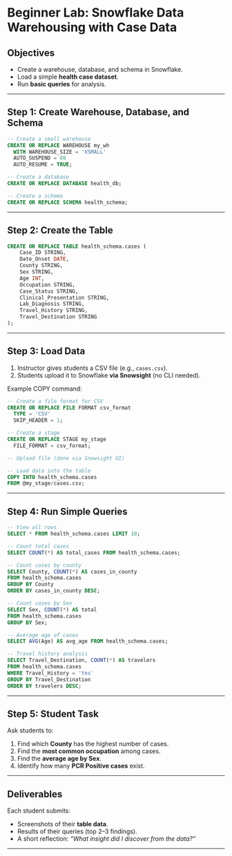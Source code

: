 # Beginner Lab: Snowflake Data Warehousing with Case Data

## Objectives

* Create a warehouse, database, and schema in Snowflake.
* Load a simple **health case dataset**.
* Run **basic queries** for analysis.

---

## Step 1: Create Warehouse, Database, and Schema

```sql
-- Create a small warehouse
CREATE OR REPLACE WAREHOUSE my_wh
  WITH WAREHOUSE_SIZE = 'XSMALL'
  AUTO_SUSPEND = 60
  AUTO_RESUME = TRUE;

-- Create a database
CREATE OR REPLACE DATABASE health_db;

-- Create a schema
CREATE OR REPLACE SCHEMA health_schema;
```

---

## Step 2: Create the Table

```sql
CREATE OR REPLACE TABLE health_schema.cases (
    Case_ID STRING,
    Date_Onset DATE,
    County STRING,
    Sex STRING,
    Age INT,
    Occupation STRING,
    Case_Status STRING,
    Clinical_Presentation STRING,
    Lab_Diagnosis STRING,
    Travel_History STRING,
    Travel_Destination STRING
);
```

---

## Step 3: Load Data

1. Instructor gives students a CSV file (e.g., `cases.csv`).
2. Students upload it to Snowflake **via Snowsight** (no CLI needed).

Example COPY command:

```sql
-- Create a file format for CSV
CREATE OR REPLACE FILE FORMAT csv_format
  TYPE = 'CSV'
  SKIP_HEADER = 1;

-- Create a stage
CREATE OR REPLACE STAGE my_stage
  FILE_FORMAT = csv_format;

-- Upload file (done via Snowsight UI)

-- Load data into the table
COPY INTO health_schema.cases
FROM @my_stage/cases.csv;
```

---

## Step 4: Run Simple Queries

```sql
-- View all rows
SELECT * FROM health_schema.cases LIMIT 10;

-- Count total cases
SELECT COUNT(*) AS total_cases FROM health_schema.cases;

-- Count cases by county
SELECT County, COUNT(*) AS cases_in_county
FROM health_schema.cases
GROUP BY County
ORDER BY cases_in_county DESC;

-- Count cases by Sex
SELECT Sex, COUNT(*) AS total
FROM health_schema.cases
GROUP BY Sex;

-- Average age of cases
SELECT AVG(Age) AS avg_age FROM health_schema.cases;

-- Travel history analysis
SELECT Travel_Destination, COUNT(*) AS travelers
FROM health_schema.cases
WHERE Travel_History = 'Yes'
GROUP BY Travel_Destination
ORDER BY travelers DESC;
```

---

## Step 5: Student Task

Ask students to:

1. Find which **County** has the highest number of cases.
2. Find the **most common occupation** among cases.
3. Find the **average age by Sex**.
4. Identify how many **PCR Positive cases** exist.

---

## Deliverables

Each student submits:

* Screenshots of their **table data**.
* Results of their queries (top 2–3 findings).
* A short reflection: *“What insight did I discover from the data?”*

---
